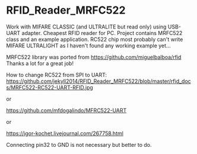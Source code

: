 # RFID_Reader_MRFC522
Work with MIFARE CLASSIC (and ULTRALITE but read only) using USB-UART adapter. Cheapest RFID reader for PC.
Project contains MRFC522 class and an example application.
RC522 chip most probably can't write MIFARE ULTRALIGHT as I haven't found any working example yet...

MRFC522 library was ported from
https://github.com/miguelbalboa/rfid
Thanks a lot for a great job!

How to change RC522 from SPI to UART:
https://github.com/jekyll2014/RFID_Reader_MRFC522/blob/master/rfid_docs/MRFC522-RC522-UART-RFID.jpg

or

https://github.com/mfdogalindo/MFRC522-UART

or

https://igor-kochet.livejournal.com/267758.html

Connecting pin32 to GND is not necessary but better to do.
